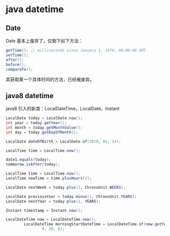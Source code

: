 # java datetime



## Date

Date 基本上废弃了，仅剩下如下方法：

```java
getTime(); // milliseconds since January 1, 1970, 00:00:00 GMT
setTime();
after();
before();
compareTo();
```

其获取某一个具体时间的方法，已经被废弃。



## java8 datetime

java8 引入的新类：LocalDateTime，LocalDate，Instant

```java
LocalDate today = LocalDate.now(); 
int year = today.getYear(); 
int month = today.getMonthValue(); 
int day = today.getDayOfMonth();

LocalDate dateOfBirth = LocalDate.of(2010, 01, 14); 

LocalTime time = LocalTime.now();

date1.equals(today);
tommorow.isAfter(today);

LocalTime time = LocalTime.now(); 
LocalTime newTime = time.plusHours(2);

LocalDate nextWeek = today.plus(1, ChronoUnit.WEEKS);

LocalDate previousYear = today.minus(1, ChronoUnit.YEARS); 
LocalDate nextYear = today.plus(1, YEARS);

Instant timestamp = Instant.now();

LocalDateTime now = LocalDateTime.now();
        LocalDateTime morningStartDateTime = LocalDateTime.of(now.getYear(), now.getMonthValue(), now.getDayOfMonth(),
                9, 30, 0);
```

